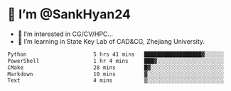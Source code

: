 # 👋 I’m @SankHyan24

- 👀 I’m interested in CG/CV/HPC...
- 🌱 I’m learning in State Key Lab of CAD&CG, Zhejiang University.

<!---
SankHyan24/SankHyan24 is a ✨ special ✨ repository because its `README.md` (this file) appears on your GitHub profile.
You can click the Preview link to take a look at your changes.
--->
<!--START_SECTION:waka-->

```txt
Python                     5 hrs 41 mins   ██████████████████▓░░░░░░   75.27 %
PowerShell                 1 hr 4 mins     ███▓░░░░░░░░░░░░░░░░░░░░░   14.13 %
CMake                      28 mins         █▓░░░░░░░░░░░░░░░░░░░░░░░   06.29 %
Markdown                   10 mins         ▓░░░░░░░░░░░░░░░░░░░░░░░░   02.25 %
Text                       4 mins          ▒░░░░░░░░░░░░░░░░░░░░░░░░   00.98 %
```

<!--END_SECTION:waka-->
